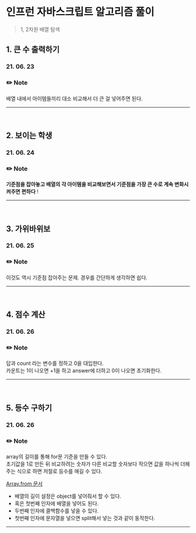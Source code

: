 # 인프런 자바스크립트 알고리즘 풀이

> 1, 2차원 배열 탐색

## 1. 큰 수 출력하기

### 21. 06. 23

### ✏️ Note

배열 내에서 아이템들끼리 대소 비교해서 더 큰 걸 넣어주면 된다.

---

</br>

## 2. 보이는 학생

### 21. 06. 24

### ✏️ Note

**기준점을 잡아놓고 배열의 각 아이템을 비교해보면서 기준점을 가장 큰 수로 계속 변화시켜주면 편하다** !

---

</br>

## 3. 가위바위보

### 21. 06. 25

### ✏️ Note

이것도 역시 기준점 잡아주는 문제. 경우를 간단하게 생각하면 쉽다.

---

</br>

## 4. 점수 계산

### 21. 06. 26

### ✏️ Note

답과 count 라는 변수를 정하고 0을 대입한다.  
카운트는 1이 나오면 +1을 하고 answer에 더하고 0이 나오면 초기화한다.

---

</br>

## 5. 등수 구하기

### 21. 06. 26

### ✏️ Note

array의 길이를 통해 for문 기준을 만들 수 있다.  
초기값을 1로 만든 뒤 비교하려는 숫자가 다른 비교할 숫자보다 작으면 값을 하나씩 더해주는 식으로 하면 저절로 등수를 매길 수 있다.

[Array.from 문서](https://developer.mozilla.org/ko/docs/Web/JavaScript/Reference/Global_Objects/Array/from)

- 배열의 길이 설정은 object를 넣어줘서 할 수 있다.
- 혹은 첫번째 인자에 배열을 넣어도 된다.
- 두번째 인자에 콜백함수를 넣을 수 있다.
- 첫번째 인자에 문자열을 넣으면 split해서 넣는 것과 같이 동작한다.

---

</br>
